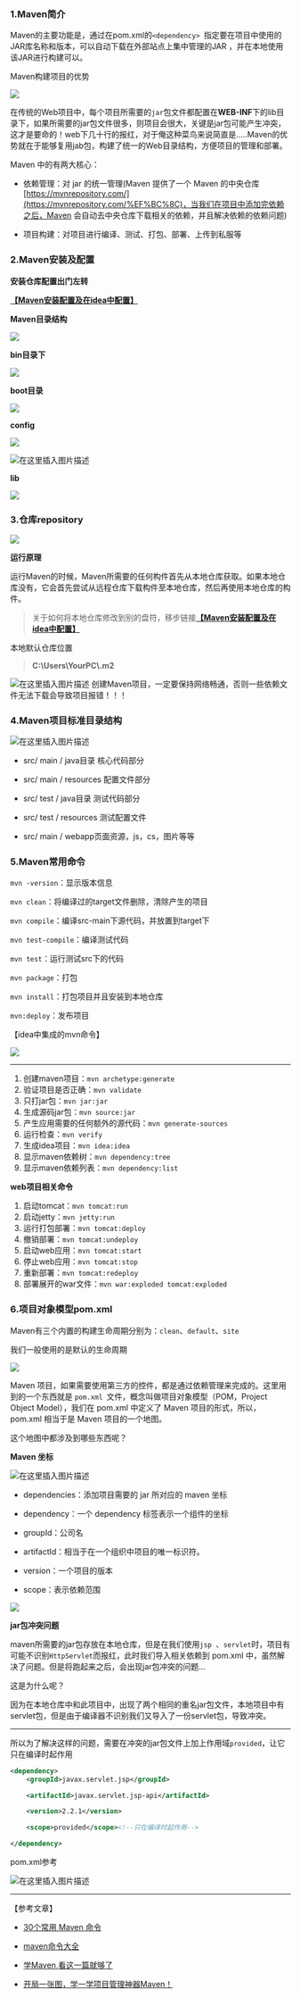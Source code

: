 ### 1.Maven简介

Maven的主要功能是，通过在pom.xml的`<dependency> `指定要在项目中使用的JAR库名称和版本，可以自动下载在外部站点上集中管理的JAR ，并在本地使用该JAR进行构建可以。

Maven构建项目的优势

![](https://imgconvert.csdnimg.cn/aHR0cHM6Ly9ibG9naW1hZ2UtMTI1NTYxODU5Mi5jb3MuYXAtY2hlbmdkdS5teXFjbG91ZC5jb20vaW1nMjAyMDAzMDMxMjQyMTAucG5n?x-oss-process=image/format,png)

在传统的Web项目中，每个项目所需要的`jar`包文件都配置在**WEB-INF**下的lib目录下，如果所需要的jar包文件很多，则项目会很大，关键是jar包可能产生冲突，这才是要命的！web下几十行的报红，对于俺这种菜鸟来说简直是.....Maven的优势就在于能够复用jab包，构建了统一的Web目录结构，方便项目的管理和部署。

Maven 中的有两大核心：

- 依赖管理：对 jar 的统一管理(Maven 提供了一个 Maven 的中央仓库[https://mvnrepository.com/](https://mvnrepository.com/%EF%BC%8C)，当我们在项目中添加完依赖之后，Maven 会自动去中央仓库下载相关的依赖，并且解决依赖的依赖问题)

- 项目构建：对项目进行编译、测试、打包、部署、上传到私服等

### 2.Maven安装及配置

**安装仓库配置出门左转**

[**【Maven安装配置及在idea中配置】**](https://blog.csdn.net/weixin_43232955/article/details/97840767)

**Maven目录结构**

![](https://imgconvert.csdnimg.cn/aHR0cHM6Ly9ibG9naW1hZ2UtMTI1NTYxODU5Mi5jb3MuYXAtY2hlbmdkdS5teXFjbG91ZC5jb20vaW1nMjAyMDAzMDMxMTE2MjcucG5n?x-oss-process=image/format,png)

**bin目录下**

![](https://imgconvert.csdnimg.cn/aHR0cHM6Ly9ibG9naW1hZ2UtMTI1NTYxODU5Mi5jb3MuYXAtY2hlbmdkdS5teXFjbG91ZC5jb20vaW1nMjAyMDAzMDMxMTE4MTIucG5n?x-oss-process=image/format,png)

**boot目录**

![](https://imgconvert.csdnimg.cn/aHR0cHM6Ly9ibG9naW1hZ2UtMTI1NTYxODU5Mi5jb3MuYXAtY2hlbmdkdS5teXFjbG91ZC5jb20vaW1nMjAyMDAzMDMxMTE5NTAucG5n?x-oss-process=image/format,png)

**config**

![](https://imgconvert.csdnimg.cn/aHR0cHM6Ly9ibG9naW1hZ2UtMTI1NTYxODU5Mi5jb3MuYXAtY2hlbmdkdS5teXFjbG91ZC5jb20vaW1nMjAyMDAzMDMxMTIxMTYucG5n?x-oss-process=image/format,png)

![在这里插入图片描述](https://img-blog.csdnimg.cn/20200303220432387.png?x-oss-process=image/watermark,type_ZmFuZ3poZW5naGVpdGk,shadow_10,text_aHR0cHM6Ly9ibG9nLmNzZG4ubmV0L3dlaXhpbl80MzIzMjk1NQ==,size_16,color_FFFFFF,t_70)

**lib**

![](https://imgconvert.csdnimg.cn/aHR0cHM6Ly9ibG9naW1hZ2UtMTI1NTYxODU5Mi5jb3MuYXAtY2hlbmdkdS5teXFjbG91ZC5jb20vaW1nMjAyMDAzMDMxMTI2MjEucG5n?x-oss-process=image/format,png)

### 3.仓库repository

![](https://imgconvert.csdnimg.cn/aHR0cHM6Ly9ibG9naW1hZ2UtMTI1NTYxODU5Mi5jb3MuYXAtY2hlbmdkdS5teXFjbG91ZC5jb20vaW1nMjAyMDAzMDMxMjIwMjMucG5n?x-oss-process=image/format,png)

**运行原理**  

运行Maven的时候，Maven所需要的任何构件首先从本地仓库获取。如果本地仓库没有，它会首先尝试从远程仓库下载构件至本地仓库，然后再使用本地仓库的构件。

> 关于如何将本地仓库修改到别的盘符，移步链接[**【Maven安装配置及在idea中配置】**](https://blog.csdn.net/weixin_43232955/article/details/97840767)

本地默认仓库位置

> **C:\Users\YourPC\\.m2**

![在这里插入图片描述](https://img-blog.csdnimg.cn/20200303220457894.png)
创建Maven项目，一定要保持网络畅通，否则一些依赖文件无法下载会导致项目报错！！！

### 4.Maven项目标准目录结构

![在这里插入图片描述](https://img-blog.csdnimg.cn/20200303220515666.png)

- src/ main / java目录 核心代码部分

- src/ main / resources 配置文件部分

- src/ test / java目录 测试代码部分

- src/ test / resources 测试配置文件

- src/ main / webapp页面资源，js，cs，图片等等

### 5.Maven常用命令

`mvn -version`：显示版本信息

`mvn clean`：将编译过的target文件删除，清除产生的项目

`mvn compile`：编译src-main下源代码，并放置到target下

`mvn test-compile`：编译测试代码

`mvn test`：运行测试src下的代码

`mvn package`：打包

`mvn install`：打包项目并且安装到本地仓库

`mvn:deploy`：发布项目

【idea中集成的mvn命令】

![](https://imgconvert.csdnimg.cn/aHR0cHM6Ly9ibG9naW1hZ2UtMTI1NTYxODU5Mi5jb3MuYXAtY2hlbmdkdS5teXFjbG91ZC5jb20vaW1nMjAyMDAzMDMyMTM4MTUucG5n?x-oss-process=image/format,png)

---

1. 创建maven项目：`mvn archetype:generate`
2. 验证项目是否正确：`mvn validate`
3. 只打jar包：`mvn jar:jar`
4. 生成源码jar包：`mvn source:jar`
5. 产生应用需要的任何额外的源代码：`mvn generate-sources`
6. 运行检查：`mvn verify`
7. 生成idea项目：`mvn idea:idea`
8. 显示maven依赖树：`mvn dependency:tree`
9. 显示maven依赖列表：`mvn dependency:list`

**web项目相关命令**

1. 启动tomcat：`mvn tomcat:run`
2. 启动jetty：`mvn jetty:run`
3. 运行打包部署：`mvn tomcat:deploy`
4. 撤销部署：`mvn tomcat:undeploy`
5. 启动web应用：`mvn tomcat:start`
6. 停止web应用：`mvn tomcat:stop`
7. 重新部署：`mvn tomcat:redeploy`
8. 部署展开的war文件：`mvn war:exploded tomcat:exploded`

### 6.项目对象模型pom.xml

Maven有三个内置的构建生命周期分别为：`clean`、`default`、`site`

我们一般使用的是默认的生命周期

![](https://imgconvert.csdnimg.cn/aHR0cHM6Ly9ibG9naW1hZ2UtMTI1NTYxODU5Mi5jb3MuYXAtY2hlbmdkdS5teXFjbG91ZC5jb20vaW1nMjAyMDAzMDMyMDU2MjkucG5n?x-oss-process=image/format,png)

Maven 项目，如果需要使用第三方的控件，都是通过依赖管理来完成的。这里用到的一个东西就是 `pom.xml `文件，概念叫做项目对象模型（POM，Project Object Model），我们在 pom.xml 中定义了 Maven 项目的形式，所以，pom.xml 相当于是 Maven 项目的一个地图。

这个地图中都涉及到哪些东西呢？

**Maven 坐标**

![在这里插入图片描述](https://img-blog.csdnimg.cn/20200303220540808.png?x-oss-process=image/watermark,type_ZmFuZ3poZW5naGVpdGk,shadow_10,text_aHR0cHM6Ly9ibG9nLmNzZG4ubmV0L3dlaXhpbl80MzIzMjk1NQ==,size_16,color_FFFFFF,t_70)

- dependencies：添加项目需要的 jar 所对应的 maven 坐标

- dependency：一个 dependency 标签表示一个组件的坐标

- groupId：公司名

- artifactId：相当于在一个组织中项目的唯一标识符。

- version：一个项目的版本

- scope：表示依赖范围

![](https://imgconvert.csdnimg.cn/aHR0cHM6Ly9tbWJpei5xcGljLmNuL21tYml6X3BuZy9HdnRER0tLNHVZbTB2aWFoZWxEaWJPUXp0a0Qwd2FpYzd4ejF3UzAxeUk2UUd6eEZHSFpvUzZ3VW1nbk1VTndpYlpBbXlTMkJDdEprT2JMaWFCRWliSlFWaWNpYnBBLzY0MA?x-oss-process=image/format,png)

**jar包冲突问题**

maven所需要的jar包存放在本地仓库，但是在我们使用`jsp `、`servlet`时，项目有可能不识别`HttpServlet`而报红，此时我们导入相关依赖到 pom.xml 中，虽然解决了问题。但是将跑起来之后，会出现jar包冲突的问题...

这是为什么呢？

因为在本地仓库中和此项目中，出现了两个相同的重名jar包文件，本地项目中有servlet包，但是由于编译器不识别我们又导入了一份servlet包，导致冲突。

-------------------------

所以为了解决这样的问题，需要在冲突的jar包文件上加上作用域`provided`，让它只在编译时起作用

```xml
<dependency>
    <groupId>javax.servlet.jsp</groupId>

    <artifactId>javax.servlet.jsp-api</artifactId>

    <version>2.2.1</version>

    <scope>provided</scope><!--只在编译时起作用-->

</dependency>
```

pom.xml参考

![在这里插入图片描述](https://img-blog.csdnimg.cn/20200303220607967.png?x-oss-process=image/watermark,type_ZmFuZ3poZW5naGVpdGk,shadow_10,text_aHR0cHM6Ly9ibG9nLmNzZG4ubmV0L3dlaXhpbl80MzIzMjk1NQ==,size_16,color_FFFFFF,t_70)

--------------------------------

【参考文章】

- [30个常用 Maven 命令](https://zhuanlan.zhihu.com/p/29208926)

- [maven命令大全](https://blog.csdn.net/keda8997110/article/details/20925449?ops_request_misc=%7B%22request%5Fid%22%3A%22158321681819724845043728%22%2C%22scm%22%3A%2220140713.130056874..%22%7D&request_id=158321681819724845043728&biz_id=0&utm_source=distribute.pc_search_result.none-task)

- [学Maven,看这一篇就够了](https://mp.weixin.qq.com/s?src=11&timestamp=1583204753&ver=2193&signature=CZcDtLVnP38oJs3Kq8RyZfTB4p0VAKsRCn0xaypJstbLJo-Zo3BRdOF7t4XLzmb03rmuY7PVeT*dEGgT033zHiyHdyRsf*jfGZmZpKhD*wmcFxeVrRJecjntfQU3jKEH&new=1)

- [开局一张图，学一学项目管理神器Maven！](https://mp.weixin.qq.com/s?src=11&timestamp=1583204753&ver=2193&signature=AVXfGAZSsVQEMrumww4rFU8kNz24Ugq9Ecqs3vOjR*SrRYK3pNhJDTko*GdY15ysga9KK1yO*nqkxkkBlGOVY8qwMBaSP1v1g0OSbzmB4*g-R8HgUvBi3eFJujS1Q9Xz&new=1)
